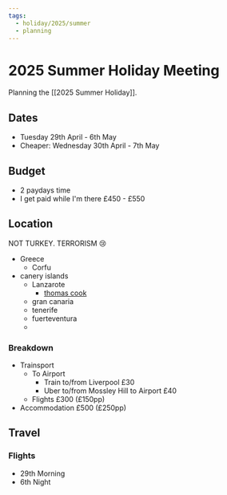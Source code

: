 ```yaml
---
tags:
  - holiday/2025/summer
  - planning
---
```


# 2025 Summer Holiday Meeting

Planning the [[2025 Summer Holiday]].

## Dates

- Tuesday 29th April - 6th May
- Cheaper: Wednesday 30th April - 7th May

## Budget

- 2 paydays time
- I get paid while I'm there
£450 - £550

## Location

NOT TURKEY. TERRORISM 😢

- Greece
	- Corfu
- canery islands
	- Lanzarote
		- [thomas cook](https://www.thomascook.com/flight+hotel/portfolio/details/select-room?rooms%5B0%5D%5Badults%5D=2&departureDate=2025-04-29&stayLength=7:7&dateRangeMargin=3&isFlexSearch=false&datesTab=exactDate&departurePlaces=ap-LPL&context=uk-packages&partner_id=THOMASCOOKUKPACKAGES&portfolioToken=51d0c3fe-0c8b-4b54-a1dc-ea5a7aaadf51&packageId=MzAwNDI1Ojc6MTg2ODg3OnVrLXQx&departureCode=LPL&checkInDate=2025-04-30&checkOutDate=2025-05-07&destinationDepartureDate=2025-04-30&returnArrivalDate=2025-05-07&metaCode=186887&pricePresentation=perpax&selectedDeparturePlaces=ap-LPL&eventSource=portfolio)
	- gran canaria
	- tenerife
	- fuerteventura
	-

### Breakdown

- Trainsport
	- To Airport
		- Train to/from Liverpool £30
		- Uber to/from Mossley Hill to Airport £40
	- Flights £300 (£150pp)
- Accommodation £500 (£250pp)

## Travel

### Flights

- 29th Morning
- 6th Night